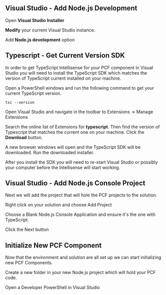 
## Visual Studio - Add Node.js Development
Open **Visual Studio Installer**

**Modify** your current Visual Studio instance.

Add **Node.js development** option

## Typescript - Get Current Version SDK
In order to get TypeScript Intellisense for your PCF component in Visual Studio you will need to install the TypeScript SDK which matches the version of TypeScript current installed on your machine.

Open a PowerShell windows and run the following command to get your current TypeScript version.
```
tsc --version
```

Open Visual Studio and navigate in the toolbar to Extensions -> Manage Extensions

Search the online list of Extensions for **typescript**.  Then find the version of Typescript that matches the current one on your machine.  Click the **Download** button.

A new browser windows will open and the TypeScript SDK will be downloaded.  Run the downloaded installer.

After you install the SDK you will need to re-start Visual Studio or possibly your computer before the Intellisense will start working.

## Visual Studio - Add Node.js Console Project
Next we will add the project that will hole the PCF projects to the solution.

Right click on your solution and choose Add Project

Choose a Blank Node.js Console Application and ensure it's the one with TypeScript.

Click the Next button

## Initialize New PCF Component
Now that the environment and solution are all set up we can start initializing new PCF Components.

Create a new folder in your new Node.js project which will hold your PCF code.

Open a Developer PowerShell in Visual Studio

<!--stackedit_data:
eyJoaXN0b3J5IjpbLTc0MDk1MjgzMiwxODU0MTI0MzYwLDE2MD
Q2NjY1MDEsNDE2NjExMDkzLC0zNTg5NzU0NzNdfQ==
-->